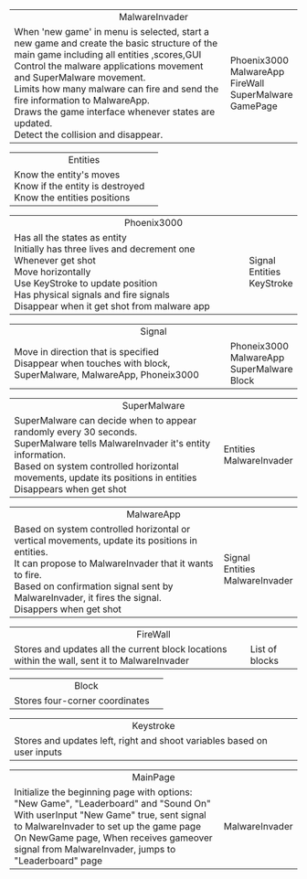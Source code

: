<table><tr align = 'center'><td colspan = '2'>MalwareInvader</td></tr><tr><td>
<!-- Presents the main menu when player load into the game<br> -->
When 'new game' in menu is selected, start a new game and create the basic structure of the main game including all entities ,scores,GUI <br>
Control the malware applications movement and SuperMalware movement. <br>
Limits how many malware can fire and send the fire information to MalwareApp. <br>
Draws the game interface whenever states are updated. <br>
<!-- Detect the collision and call the corresponding explosion function of the exploded entity<br> -->
Detect the collision and disappear. <br>
<!-- Increment the score when player shot the malware application <br> -->
<!-- Game is over when malware application reach the bottom of the screen or Phoenix 3000 run out of its lives</td> -->
<td>Phoenix3000<br>
MalwareApp<br>
FireWall<br>
SuperMalware<br>
GamePage<br>
</td>
</tr>
</table>

<table><tr align = 'center'><td colspan = '2'>Entities</td></tr>
<tr><td>Know the entity's moves<br>
Know if the entity is destroyed<br>
Know the entities positions
</td>
<td></td></tr></table>

<table><tr align = 'center'><td colspan = '2'>Phoenix3000</td></tr><tr><td>
Has all the states as entity<br>
Initially has three lives and decrement one Whenever get shot<br>
Move horizontally <br>
Use KeyStroke to update position<br>
Has physical signals and fire signals<br>
Disappear when it get shot from malware app
<!-- Sprint2: Explode when it get shot from malware app<br> -->
</td><td>
Signal<br>
Entities<br>
KeyStroke<br>
</td></tr></table>

<table><tr align = 'center'><td colspan = '2'>Signal</td></tr><tr><td>
Move in direction that is specified <br>
Disappear when touches with block, SuperMalware, MalwareApp, Phoneix3000<br>
</td><td>
Phoneix3000 <br>
MalwareApp <br>
SuperMalware<br>
Block
</td></tr></table>

<table><tr align = 'center'><td colspan = '2'>SuperMalware</td></tr><tr><td>
SuperMalware can decide when to appear randomly every 30 seconds. <br>
SuperMalware tells MalwareInvader it's entity information. <br>
Based on system controlled horizontal movements, update its positions in entities
<!-- Show explosion effect when I get shot<br> -->
Disappears when get shot<br>
</td><td>Entities<br> MalwareInvader</td></tr></table>

<table><tr align = 'center'><td colspan = '2'>MalwareApp</td></tr><tr><td>
Based on system controlled horizontal or vertical movements, update its positions in entities. <br>
It can propose to MalwareInvader that it wants to fire. <br>
Based on confirmation signal sent by MalwareInvader, it fires the signal. <br>
<!-- Show MalwareExplosion effect -->
Disappers when get shot<br>
</td><td>Signal <br> Entities<br>MalwareInvader
</td></tr></table>

<table><tr align = 'center'><td colspan = '2'>FireWall</td></tr><tr><td>
Stores and updates all the current block locations
within the wall, sent it to MalwareInvader<br>
</td><td>List of blocks
</td></tr></table>

<table><tr align = 'center'><td colspan = '2'>Block</td></tr><tr><td>
Stores four-corner coordinates<br>
</td><td></td></tr></table>

<table><tr align = 'center'><td colspan = '2'>Keystroke</td></tr><tr><td>
Stores and updates left, right and shoot variables based on user inputs<br>
</td><td></td></tr></table>

<table><tr align = 'center'><td colspan = '2'>MainPage</td></tr><tr><td>
Initialize the beginning page with options: "New Game", "Leaderboard" and "Sound On" <br>
With userInput "New Game" true, sent signal to MalwareInvader to set up the game page<br>
On NewGame page, When receives gameover signal from MalwareInvader, jumps to "Leaderboard" page<!-- With userInput "Leaderboard" true, draw the Leaderboard page, which contains a "back" button <br> --><!-- With userInput "Sound On" true, sound on <br> -->
<!-- On Leaderboard page, when "back" true, jumps to "New Game"  page <br> -->
</td><td>MalwareInvader</td></tr></table>

